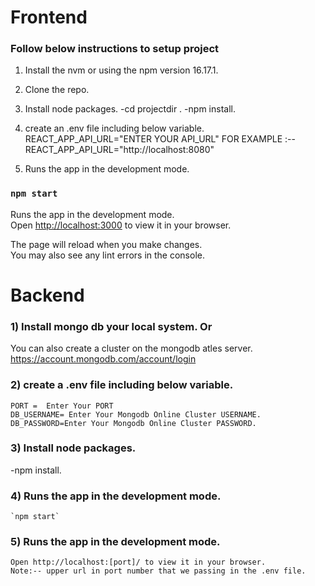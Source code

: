# Frontend

### Follow below instructions to setup project

1) Install the nvm or using the npm version 16.17.1.
 
2) Clone the repo. 

3) Install node packages.
   -cd projectdir .
   -npm install.
   
4) create an .env file including below variable.
REACT_APP_API_URL="ENTER YOUR API_URL"
FOR EXAMPLE :-- REACT_APP_API_URL="http://localhost:8080"

5) Runs the app in the development mode.
### `npm start`

Runs the app in the development mode.\
Open [http://localhost:3000](http://localhost:3000) to view it in your browser.

The page will reload when you make changes.\
You may also see any lint errors in the console.






# **Backend**

### 1) Install mongo db your local system. Or
  You  can also create a cluster on the mongodb atles server.
   https://account.mongodb.com/account/login
   
### 2)  create a .env  file including below variable.
    PORT =  Enter Your PORT 
    DB_USERNAME= Enter Your Mongodb Online Cluster USERNAME.
    DB_PASSWORD=Enter Your Mongodb Online Cluster PASSWORD.
    
### 3) Install node packages.
   -npm install.
   
### 4) Runs the app in the development mode.
    `npm start`
    
 ### 5) Runs the app in the development mode.
    Open http://localhost:[port]/ to view it in your browser.
    Note:-- upper url in port number that we passing in the .env file.
    